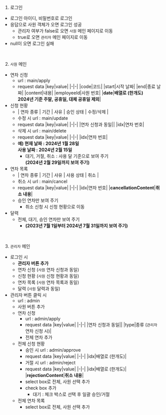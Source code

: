 1. 로그인
- 로그인 아이디, 비밀번호로 로그인
- 응답으로 사원 객체가 오면 로그인 성공
    - 관리자 여부가 false로 오면 `사원` 메인 페이지로 이동
    - true로 오면 `관리자` 메인 페이지로 이동
- null이 오면 로그인 실패

<br>

2. `사원` 메인
- 연차 신청
    - url : main/apply
    - request data
        |key|value|
        |-|-|
        |code|코드|
        |start|시작 날짜|
        |end|종료 날짜|
        |content|내용|
        |employeeId|사원 번호|
        |<b>date</b>|<b>배열로 (한개도)<br>2024년 기준 주말, 공휴일, 대체 공휴일 제외</b>|
- 신청 현황<br>
    - | 연차 종류 | 기간 | 사유 | 승인 상태 | 수정/삭제 |
    - 수정 시 url : main/update
    - request data
        |key|value|
        |-|-|
        |연차 신청과 동일||
        |idx|연차 번호|
    - 삭제 시 url : main/delete
    - request data
        |key|value|
        |-|-|
        |idx|연차 번호|
    - <b>예) 현재 날짜 : 2024년 1월 28일<br>
    사용 날짜 : 2024년 2월 15일</b><br>
        - 대기, 거절, 취소 : 사용 달 기준으로 보여 주기<br>
            <b>(2024년 2월 29일까지 보여 주기)</b>
- 연차 목록
    - | 연차 종류 | 기간 | 사유 | 사용 상태 | 취소 |
    - 취소 시 url : main/cancel
    - request data
        |key|value|
        |-|-|
        |idx|연차 번호|
        |<b>cancellationContent</b>|<b>취소 내용</b>|
    - 승인 연차만 보여 주기<br>
        - 취소 신청 시 신청 현황으로 이동
- 달력
    - 전체, 대기, 승인 연차만 보여 주기
        - <b>(2023년 7월 1일부터 2024년 7월 31일까지 보여 주기)</b>

<br>

3. `관리자` 메인
- 로그인 시
    - <b>관리자 버튼 추가</b>
    - 연차 신청 (`사원` 연차 신청과 동일)
    - 신청 현황 (`사원` 신청 현황과 동일)
    - 연차 목록 (`사원` 연차 목록과 동일)
    - 달력 (`사원` 달력과 동일)
- 관리자 버튼 클릭 시
    - url : admin
    - 사원 버튼 추가
    - 연차 신청
        - url : admin/apply
        - request data
            |key|value|
            |-|-|
            |연차 신청과 동일||
            |type|종류 (`관리자` 연차 신청 시)|
        - 전체 연차 추가
    - 전체 신청 현황
        - 승인 시 url : admin/approve
        - request data
            |key|value|
            |-|-|
            |idx|배열로 (한개도)|
        - 거절 시 url : admin/reject
        - request data
            |key|value|
            |-|-|
            |idx|배열로 (한개도)|
            |<b>rejectionContent</b>|<b>취소 내용</b>|
        - select box로 전체, 사원 선택 추가
        - check box 추가
            - 대기 : 체크 박스로 선택 후 일괄 승인/거절
    - 전체 연차 목록
        - select box로 전체, 사원 선택 추가
